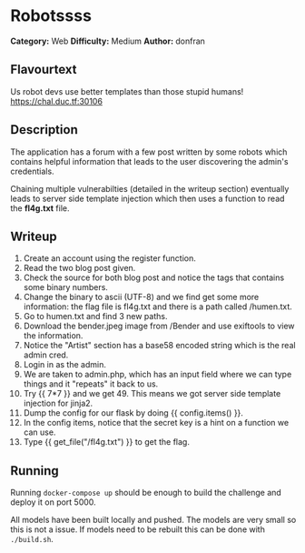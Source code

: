 # Robotssss
**Category:** Web
**Difficulty:** Medium
**Author:** donfran

## Flavourtext
Us robot devs use better templates than those stupid humans! https://chal.duc.tf:30106

## Description
The application has a forum with a few post written by some robots which contains helpful information that leads to the user discovering the admin's credentials.

Chaining multiple vulnerabilties (detailed in the writeup section) eventually leads to server side template injection which then uses a function to read the **fl4g.txt** file.

## Writeup

1. Create an account using the register function.
2. Read the two blog post given.
3. Check the source for both blog post and notice the <noscript> tags that contains some binary numbers.
4. Change the binary to ascii (UTF-8) and we find get some more information: the flag file is fl4g.txt and there is a path called /humen.txt.
5. Go to humen.txt and find 3 new paths.
6. Download the bender.jpeg image from /Bender and use exiftools to view the information.
7. Notice the "Artist" section has a base58 encoded string which is the real admin cred.
8. Login in as the admin.
9. We are taken to admin.php, which has an input field where we can type things and it "repeats" it back to us.
10. Try {{ 7*7 }} and we get 49. This means we got server side template injection for jinja2.
11. Dump the config for our flask by doing {{ config.items() }}.
12. In the config items, notice that the secret key is a hint on a function we can use.
13. Type {{ get_file("/fl4g.txt") }} to get the flag.

## Running
Running `docker-compose up` should be enough to build the challenge and deploy it on port 5000.

All models have been built locally and pushed. The models are very small so this is not a issue. If models need to be rebuilt this can be done with `./build.sh`.
